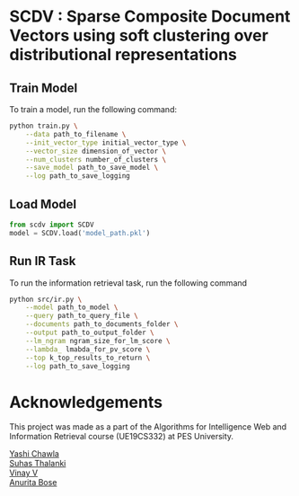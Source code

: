 # SCDV : Sparse Composite Document Vectors using soft clustering over distributional representations

## Train Model

To train a model, run the following command:

```sh
python train.py \
    --data path_to_filename \
    --init_vector_type initial_vector_type \
    --vector_size dimension_of_vector \
    --num_clusters number_of_clusters \
    --save_model path_to_save_model \
    --log path_to_save_logging
```

## Load Model

```py
from scdv import SCDV
model = SCDV.load('model_path.pkl')
```

## Run IR Task

To run the information retrieval task, run the following command
```sh
python src/ir.py \
    --model path_to_model \
    --query path_to_query_file \
    --documents path_to_documents_folder \
    --output path_to_output_folder \
    --lm_ngram ngram_size_for_lm_score \
    --lambda_ lmabda_for_pv_score \
    --top k_top_results_to_return \
    --log path_to_save_logging
```

# Acknowledgements 

This project was made as a part of the Algorithms for Intelligence Web and Information Retrieval course (UE19CS332) at PES University. 

[Yashi Chawla](https://github.com/Yashi-Chawla)<br>
[Suhas Thalanki](https://github.com/thesuhas)<br>
[Vinay V](https://github.com/vinayv1102)<br>
[Anurita Bose](https://github.com/anuritabose)
